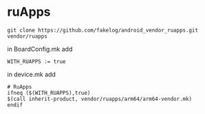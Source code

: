 # ruApps

```console
git clone https://github.com/fakelog/android_vendor_ruapps.git vendor/ruapps
```

in BoardConfig.mk add

```make
WITH_RUAPPS := true
```

in device.mk add

```make
# RuApps
ifneq ($(WITH_RUAPPS),true)
$(call inherit-product, vendor/ruapps/arm64/arm64-vendor.mk)
endif
```
